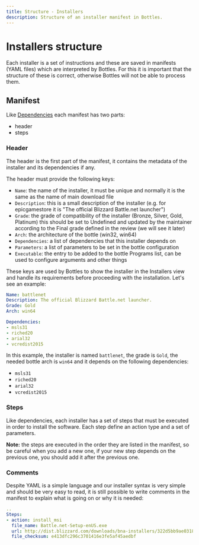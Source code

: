 ```yaml
---
title: Structure - Installers
description: Structure of an installer manifest in Bottles.
---
```


# Installers structure
Each installer is a set of instructions and these are saved in manifests 
(YAML files) which are interpreted by Bottles. For this it is important that 
the structure of these is correct, otherwise Bottles will not be able to 
process them.

## Manifest
Like [Dependencies](/dependencies/structure) each manifest has two parts:
- header
- steps

### Header
The header is the first part of the manifest, it contains the metadata of the
installer and its dependencies if any.

The header must provide the following keys:
- `Name`: the name of the installer, it must be unique and normally it is the
  same as the name of main download file
- `Description`: this is a small description of the installer (e.g. for
  epicgamestore it is "The official Blizzard Battle.net launcher")
- `Grade`: the grade of compatibility of the installer (Bronze, Silver, Gold, 
  Platinum) this should be set to Undefined and updated by the maintainer
  according to the Final grade defined in the review (we will see it later)
- `Arch`: the architecture of the bottle (win32, win64)
- `Dependencies`: a list of dependencies that this installer depends on
- `Parameters`: a list of parameters to be set in the bottle configuration
- `Executable`: the entry to be added to the bottle Programs list, can be
  used to configure arguments and other things

These keys are used by Bottles to show the installer in the Installers view
and handle its requirements before proceeding with the installation. Let's see
an example:

```yaml
Name: battlenet
Description: The official Blizzard Battle.net launcher.
Grade: Gold
Arch: win64

Dependencies:
- msls31
- riched20
- arial32
- vcredist2015
```

In this example, the installer is named `battlenet`, the grade is `Gold`, the
needed bottle arch is `win64` and it depends on the following dependencies:
- `msls31`
- `riched20`
- `arial32`
- `vcredist2015`

### Steps
Like dependencies, each installer has a set of steps that must be executed
in order to install the software. Each step define an action type and a set
of parameters.

**Note:** the steps are executed in the order they are listed in the manifest,
so be careful when you add a new one, if your new step depends on the previous
one, you should add it after the previous one.

### Comments
Despite YAML is a simple language and our installer syntax is very simple and
should be very easy to read, it is still possible to write comments in the
manifest to explain what is going on or why it is needed:

```yaml
..
Steps:
- action: install_msi
  file_name: Battle.net-Setup-enUS.exe
  url: http://dist.blizzard.com/downloads/bna-installers/322d5bb9ae0318de3d4cde7641c96425/retail.1/Battle.net-Setup-enUS.exe
  file_checksum: e413dfc296c3701416e3fe5af45aedbf
```
